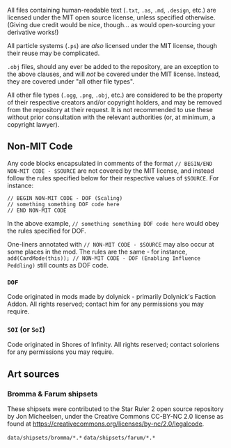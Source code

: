 All files containing human-readable text (`.txt`, `.as`, `.md`, `.design`, etc.) are licensed under the MIT open source license, unless specified otherwise. (Giving due credit would be nice, though... as would open-sourcing your derivative works!)

All particle systems (`.ps`) are *also* licensed under the MIT license, though their reuse may be complicated.

`.obj` files, should any ever be added to the repository, are an exception to the above clauses, and will *not* be covered under the MIT license. Instead, they are covered under "all other file types".

All other file types (`.ogg`, `.png`, `.obj`, etc.) are considered to be the property of their respective creators and/or copyright holders, and may be removed from the repository at their request. It is not recommended to use these without prior consultation with the relevant authorities (or, at minimum, a copyright lawyer).

## Non-MIT Code

Any code blocks encapsulated in comments of the format `// BEGIN/END NON-MIT CODE - $SOURCE` are not covered by the MIT license, and instead follow the rules specified below for their respective values of `$SOURCE`. For instance:

```
// BEGIN NON-MIT CODE - DOF (Scaling)
// something something DOF code here
// END NON-MIT CODE
```

In the above example, `// something something DOF code here` would obey the rules specified for DOF.

One-liners annotated with `// NON-MIT CODE - $SOURCE` may also occur at some places in the mod. The rules are the same - for instance, `add(CardMode(this)); // NON-MIT CODE - DOF (Enabling Influence Peddling)` still counts as DOF code.

### `DOF`

Code originated in mods made by dolynick - primarily Dolynick's Faction Addon. All rights reserved; contact him for any permissions you may require.

### `SOI` (or `SoI`)

Code originated in Shores of Infinity. All rights reserved; contact soloriens for any permissions you may require.

## Art sources

### Bromma & Farum shipsets

These shipsets were contributed to the Star Ruler 2 open source repository by Jon Micheelsen, under the Creative Commons CC-BY-NC 2.0 license as found at https://creativecommons.org/licenses/by-nc/2.0/legalcode.

`data/shipsets/bromma/*.*`
`data/shipsets/farum/*.*`

